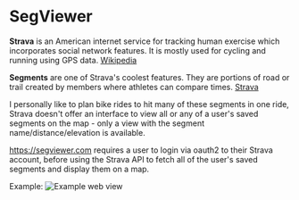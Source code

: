 # SegViewer

**Strava** is an American internet service for tracking human exercise which incorporates social network features. It is mostly used for cycling and running using GPS data. [Wikipedia](https://en.wikipedia.org/wiki/Strava)

**Segments** are one of Strava's coolest features. They are portions of road or trail created by members where athletes can compare times. [Strava](https://support.strava.com/hc/en-us/articles/216918167-Strava-Segments)

I personally like to plan bike rides to hit many of these segments in one ride, Strava doesn't offer an interface to view all or any of a user's saved segments on the map - only a view with the segment name/distance/elevation is available.

https://segviewer.com requires a user to login via oauth2 to their Strava account, before using the Strava API to fetch all of the user's saved segments and display them on a map.

Example:
![Example web view](https://user-images.githubusercontent.com/6465753/141688013-250ee219-3d67-4062-bc74-aa3c5bef7647.png)
